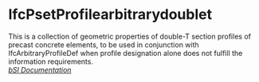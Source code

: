 IfcPsetProfilearbitrarydoublet
==============================
This is a collection of geometric properties of double-T section profiles of
precast concrete elements, to be used in conjunction with
IfcArbitraryProfileDef when profile designation alone does not fulfill the
information requirements.  
[ _bSI
Documentation_](https://standards.buildingsmart.org/IFC/DEV/IFC4_2/FINAL/HTML/schema/ifcprofileresource/pset/pset_profilearbitrarydoublet.htm)


